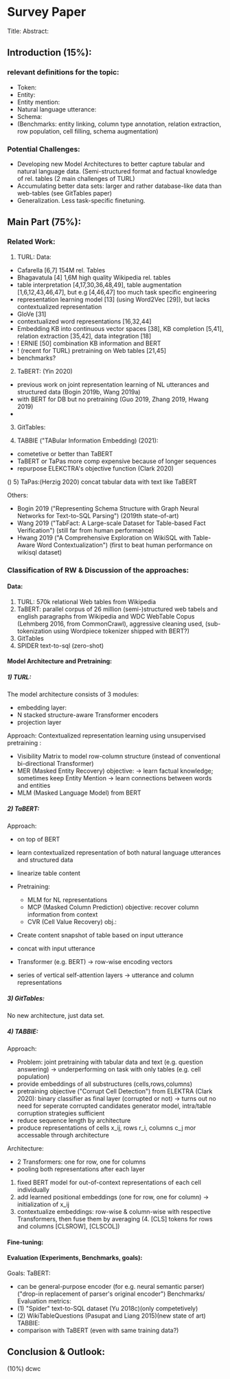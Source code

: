 # Survey Paper
Title:
Abstract:
## Introduction (15%):
### relevant definitions for the topic:
- Token:
- Entity:
- Entity mention:
- Natural language utterance:
- Schema:
- (Benchmarks: entity linking, column type annotation, relation extraction, row population, cell filling, schema augmentation)

### Potential Challenges:
- Developing new Model Architectures to better capture tabular and natural language data. (Semi-structured format and factual knowledge of rel. tables (2 main challenges of TURL)
- Accumulating better data sets: larger and rather database-like data than web-tables (see GitTables paper)
- Generalization. Less task-specific finetuning.

## Main Part (75%):
### Related Work:
1) TURL:
Data:
- Cafarella [6,7] 154M rel. Tables
- Bhagavatula [4] 1,6M high quality Wikipedia rel. tables
- table interpretation [4,17,30,36,48,49], table augmentation [1,6,12,43,46,47], but e.g [4,46,47] too much task specific engineering
- representation learning model [13] (using Word2Vec [29]), but lacks contextualized representation
- GloVe [31]
- contextualized word representations [16,32,44]
- Embedding KB into continuous vector spaces [38], KB completion [5,41], relation extraction [35,42], data integration [18]
- ! ERNIE [50] combination KB information and BERT
- ! (recent for TURL) pretraining on Web tables [21,45]
- benchmarks?

2) TaBERT: (Yin 2020)
- previous work on joint representation learning of NL utterances and structured data
(Bogin 2019b, Wang 2019a)
- with BERT for DB but no pretraining (Guo 2019, Zhang 2019, Hwang 2019) 
- 

3) GitTables:

4) TABBIE ("TABular Information Embedding) (2021):
- cometetive or better than TaBERT
- TaBERT or TaPas more comp expensive because of longer sequences
- repurpose ELEKCTRA's objective function (Clark 2020)

() 5) TaPas:(Herzig 2020) concat tabular data with text like TaBERT

Others:
- Bogin 2019 ("Representing Schema Structure with Graph Neural Networks for Text-to-SQL Parsing") (2019th state-of-art)
- Wang 2019 ("TabFact: A Large-scale Dataset for Table-based Fact Verification") (still far from human performance)
- Hwang 2019 ("A Comprehensive Exploration on WikiSQL with Table-Aware Word Contextualization") (first to beat human performance on wikisql dataset)

### Classification of RW & Discussion of the approaches:
#### Data:
1) TURL: 570k relational Web tables from Wikipedia
2) TaBERT: parallel corpus of 26 million (semi-)structured web tabels and english paragraphs from Wikipedia and WDC WebTable Copus (Lehmberg 2016, from CommonCrawl), aggressive cleaning used, (sub-tokenization using Wordpiece tokenizer shipped with BERT?)
3) GitTables
4) SPIDER text-to-sql (zero-shot)
#### Model Architecture and Pretraining:
##### 1) TURL:
The model architecture consists of 3 modules:
- embedding layer:
- N stacked structure-aware Transformer encoders
- projection layer

Approach: Contextualized representation learning using unsupervised pretraining :
- Visibility Matrix to model row-column structure (instead of conventional bi-directional Transformer)
- MER (Masked Entity Recovery) objective: -> learn factual knowledge; sometimes keep Entity Mention -> learn connections between words and entities
- MLM (Masked Language Model) from BERT

##### 2) TaBERT:
Approach: 
- on top of BERT
- learn contextualized representation of both natural language utterances and structured data
- linearize table content
- Pretraining: 
    - MLM for NL representations
    - MCP (Masked Column Prediction) objective: recover column information from context
    - CVR (Cell Value Recovery) obj.: 


- Create content snapshot of table based on input utterance
- concat with input utterance 
- Transformer (e.g. BERT) -> row-wise encoding vectors 
- series of vertical self-attention layers -> utterance and column representations

##### 3) GitTables:
No new architecture, just data set.

##### 4) TABBIE:
Approach:
- Problem: joint pretraining with tabular data and text (e.g. question answering) -> underperforming on task with only tables (e.g. cell population)
- provide embeddings of all substructures (cells,rows,columns)
- pretraining objective ("Corrupt Cell Detection") from ELEKTRA (Clark 2020): binary classifier as final layer (corrupted or not)
   -> turns out no need for seperate corrupted candidates generator model, intra/table corruption strategies sufficient
- reduce sequence length by architecture
- produce representations of cells x_ij, rows r_i, columns c_j mor accessable through architecture

Architecture:
- 2 Transformers: one for row, one for columns
- pooling both representations after each layer
1. fixed BERT model for out-of-context representations of each cell individually
2. add learned positional embeddings (one for row, one for column)
-> initialization of x_ij
3. contextualize embeddings: row-wise & column-wise with respective Transformers, then fuse them by averaging
(4. [CLS] tokens for rows and columns [CLSROW], [CLSCOL])

#### Fine-tuning:

#### Evaluation (Experiments, Benchmarks, goals):
Goals: 
TaBERT: 
- can be general-purpose encoder (for e.g. neural semantic parser)("drop-in replacement of parser's original encoder")
Benchmarks/ Evaluation metrics:
- (1) "Spider" text-to-SQL dataset (Yu 2018c)(only competetively)
- (2) WikiTableQuestions (Pasupat and Liang 2015)(new state of art)
TABBIE:
- comparison with TaBERT (even with same training data?)


## Conclusion & Outlook:
(10%)
dcwc